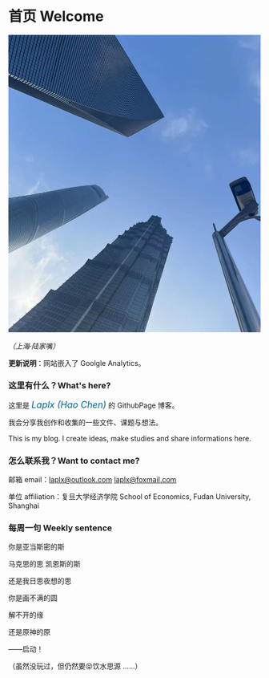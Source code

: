 # 首页 Welcome

![](./introg.jpg)

*（上海·陆家嘴）*

**更新说明**：网站嵌入了 Goolgle Analytics。

### 这里有什么？What's here?

这里是 <font size=4 color=#006699><i>Laplx (Hao Chen)</i></font> 的 GithubPage 博客。

我会分享我创作和收集的一些文件、课题与想法。

This is my blog. I create ideas, make studies and share informations here.

### 怎么联系我？Want to contact me?

邮箱 email：laplx@outlook.com  laplx@foxmail.com

单位 affiliation：复旦大学经济学院 School of Economics, Fudan University, Shanghai

### 每周一句  Weekly sentence

你是亚当斯密的斯

马克思的思  凯恩斯的斯

还是我日思夜想的思



你是画不满的圆

解不开的缘

还是原神的原

——启动！

（虽然没玩过，但仍然要😝饮水思源 ……）
